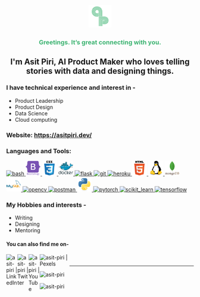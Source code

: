 <h1 align="center"><img src="https://github.com/asit-piri/asitpiri.github.io/blob/main/img/Logo.png" width="60"/></h1>
<h3 align="center" style="color:MediumSeaGreen"> Greetings. It’s great connecting with you.</h3>
<h2 align="center">I'm Asit Piri, AI Product Maker who loves telling stories with data and designing things.</h2>

### I have technical experience and interest in -
* Product Leadership 
* Product Design 
* Data Science
* Cloud computing

### Website: https://asitpiri.dev/


<h3 align="left">Languages and Tools:</h3>
<p align="left"> <a href="https://www.gnu.org/software/bash/" target="_blank"> <img src="https://www.vectorlogo.zone/logos/gnu_bash/gnu_bash-icon.svg" alt="bash" width="40" height="40"/> </a> <a href="https://getbootstrap.com" target="_blank"> <img src="https://raw.githubusercontent.com/devicons/devicon/master/icons/bootstrap/bootstrap-plain-wordmark.svg" alt="bootstrap" width="40" height="40"/> </a> <a href="https://www.w3schools.com/css/" target="_blank"> <img src="https://raw.githubusercontent.com/devicons/devicon/master/icons/css3/css3-original-wordmark.svg" alt="css3" width="40" height="40"/> </a> <a href="https://www.docker.com/" target="_blank"> <img src="https://raw.githubusercontent.com/devicons/devicon/master/icons/docker/docker-original-wordmark.svg" alt="docker" width="40" height="40"/> </a> <a href="https://flask.palletsprojects.com/" target="_blank"> <img src="https://www.vectorlogo.zone/logos/pocoo_flask/pocoo_flask-icon.svg" alt="flask" width="40" height="40"/> </a> <a href="https://git-scm.com/" target="_blank"> <img src="https://www.vectorlogo.zone/logos/git-scm/git-scm-icon.svg" alt="git" width="40" height="40"/> </a> <a href="https://heroku.com" target="_blank"> <img src="https://www.vectorlogo.zone/logos/heroku/heroku-icon.svg" alt="heroku" width="40" height="40"/> </a> <a href="https://www.w3.org/html/" target="_blank"> <img src="https://raw.githubusercontent.com/devicons/devicon/master/icons/html5/html5-original-wordmark.svg" alt="html5" width="40" height="40"/> </a> <a href="https://www.linux.org/" target="_blank"> <img src="https://raw.githubusercontent.com/devicons/devicon/master/icons/linux/linux-original.svg" alt="linux" width="40" height="40"/> </a> <a href="https://www.mongodb.com/" target="_blank"> <img src="https://raw.githubusercontent.com/devicons/devicon/master/icons/mongodb/mongodb-original-wordmark.svg" alt="mongodb" width="40" height="40"/> </a> <a href="https://www.mysql.com/" target="_blank"> <img src="https://raw.githubusercontent.com/devicons/devicon/master/icons/mysql/mysql-original-wordmark.svg" alt="mysql" width="40" height="40"/> </a> <a href="https://opencv.org/" target="_blank"> <img src="https://www.vectorlogo.zone/logos/opencv/opencv-icon.svg" alt="opencv" width="40" height="40"/> </a> <a href="https://postman.com" target="_blank"> <img src="https://www.vectorlogo.zone/logos/getpostman/getpostman-icon.svg" alt="postman" width="40" height="40"/> </a> <a href="https://www.python.org" target="_blank"> <img src="https://raw.githubusercontent.com/devicons/devicon/master/icons/python/python-original.svg" alt="python" width="40" height="40"/> </a> <a href="https://pytorch.org/" target="_blank"> <img src="https://www.vectorlogo.zone/logos/pytorch/pytorch-icon.svg" alt="pytorch" width="40" height="40"/> </a> <a href="https://scikit-learn.org/" target="_blank"> <img src="https://upload.wikimedia.org/wikipedia/commons/0/05/Scikit_learn_logo_small.svg" alt="scikit_learn" width="40" height="40"/> </a> <a href="https://www.tensorflow.org" target="_blank"> <img src="https://www.vectorlogo.zone/logos/tensorflow/tensorflow-icon.svg" alt="tensorflow" width="40" height="40"/> </a> </p>

### My Hobbies and interests -
* Writing
* Designing
* Mentoring



<!-- <hr>



<hr> -->

#### You can also find me on- 

[<img align="left" alt="asit-piri | LinkedIn" width="30px" src="https://img.icons8.com/color/48/000000/linkedin.png" />][linkedin]
[<img align="left" alt="asit-piri | Twitter" width="30px" src="https://img.icons8.com/fluent/48/000000/twitter.png" />][twitter]
[<img align="left" alt="asit-piri | YouTube" width="30px" src="https://www.vectorlogo.zone/logos/youtube/youtube-tile.svg" />][YouTube]
[<img align="left" alt="asit-piri | Pexels" width="80px" src="http://images.pexels.com/lib/api/pexels.png" />][Pexels]

<br>

<hr>

[linkedin]: https://www.linkedin.com/in/asit-piri-7128a510/
[twitter]: https://twitter.com/AsitPiri
[Pexels]: https://www.pexels.com/@asit-piri-260326689/
[YouTube]: https://www.youtube.com/user/asitpiri



<p align="left"> <img src="https://komarev.com/ghpvc/?username=asit-piri&label=Profile%20views&color=0e75b6&style=flat" alt="asit-piri" /> </p>

<p><img align="center" src="https://github-readme-streak-stats.herokuapp.com/?user=asit-piri&" alt="asit-piri" /></p>


